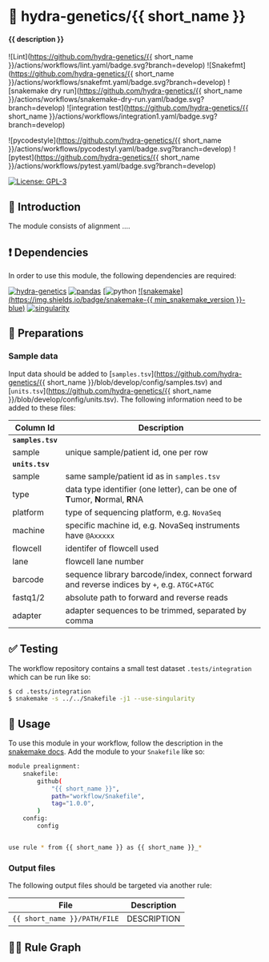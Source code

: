 # :snake: hydra-genetics/{{ short_name }}

#### {{ description }}

![Lint](https://github.com/hydra-genetics/{{ short_name }}/actions/workflows/lint.yaml/badge.svg?branch=develop)
![Snakefmt](https://github.com/hydra-genetics/{{ short_name }}/actions/workflows/snakefmt.yaml/badge.svg?branch=develop)
![snakemake dry run](https://github.com/hydra-genetics/{{ short_name }}/actions/workflows/snakemake-dry-run.yaml/badge.svg?branch=develop)
![integration test](https://github.com/hydra-genetics/{{ short_name }}/actions/workflows/integration1.yaml/badge.svg?branch=develop)

![pycodestyle](https://github.com/hydra-genetics/{{ short_name }}/actions/workflows/pycodestyl.yaml/badge.svg?branch=develop)
![pytest](https://github.com/hydra-genetics/{{ short_name }}/actions/workflows/pytest.yaml/badge.svg?branch=develop)

[![License: GPL-3](https://img.shields.io/badge/License-GPL3-yellow.svg)](https://opensource.org/licenses/gpl-3.0.html)

## :speech_balloon: Introduction

The module consists of alignment  ....

## :heavy_exclamation_mark: Dependencies

In order to use this module, the following dependencies are required:

[![hydra-genetics](https://img.shields.io/badge/hydragenetics-v0.9.1-blue)](https://github.com/hydra-genetics/)
[![pandas](https://img.shields.io/badge/pandas-1.3.1-blue)](https://pandas.pydata.org/)
[![python](https://img.shields.io/badge/python-3.8-blue)
[![snakemake](https://img.shields.io/badge/snakemake-{{ min_snakemake_version }}-blue)](https://snakemake.readthedocs.io/en/stable/)
[![singularity](https://img.shields.io/badge/singularity-3.0.0-blue)](https://sylabs.io/docs/)

## :school_satchel: Preparations

### Sample data

Input data should be added to [`samples.tsv`](https://github.com/hydra-genetics/{{ short_name }}/blob/develop/config/samples.tsv)
and [`units.tsv`](https://github.com/hydra-genetics/{{ short_name }}/blob/develop/config/units.tsv).
The following information need to be added to these files:

| Column Id | Description |
| --- | --- |
| **`samples.tsv`** |
| sample | unique sample/patient id, one per row |
| **`units.tsv`** |
| sample | same sample/patient id as in `samples.tsv` |
| type | data type identifier (one letter), can be one of **T**umor, **N**ormal, **R**NA |
| platform | type of sequencing platform, e.g. `NovaSeq` |
| machine | specific machine id, e.g. NovaSeq instruments have `@Axxxxx` |
| flowcell | identifer of flowcell used |
| lane | flowcell lane number |
| barcode | sequence library barcode/index, connect forward and reverse indices by `+`, e.g. `ATGC+ATGC` |
| fastq1/2 | absolute path to forward and reverse reads |
| adapter | adapter sequences to be trimmed, separated by comma |

## :white_check_mark: Testing

The workflow repository contains a small test dataset `.tests/integration` which can be run like so:

```bash
$ cd .tests/integration
$ snakemake -s ../../Snakefile -j1 --use-singularity
```

## :rocket: Usage

To use this module in your workflow, follow the description in the
[snakemake docs](https://snakemake.readthedocs.io/en/stable/snakefiles/modularization.html#modules).
Add the module to your `Snakefile` like so:

```bash
module prealignment:
    snakefile:
        github(
            "{{ short_name }}",
            path="workflow/Snakefile",
            tag="1.0.0",
        )
    config:
        config


use rule * from {{ short_name }} as {{ short_name }}_*
```

### Output files

The following output files should be targeted via another rule:

| File | Description |
|---|---|
| `{{ short_name }}/PATH/FILE` | DESCRIPTION |

## :judge: Rule Graph
